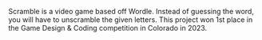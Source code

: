 Scramble is a video game based off Wordle. Instead of guessing the word, you will have to unscramble the given letters. This project won 1st place in the Game Design & Coding competition in Colorado in 2023. 
